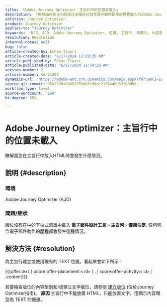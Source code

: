 ```yaml
---
title: 「Adobe Journey Optimizer：主旨行中的位置未載入」
description: 「瞭解如何修正刊登版位未隨任何包含電子郵件動作的歷程載入的Adobe Journey Optimizer問題。」
solution: Journey Optimizer
product: Journey Optimizer
applies-to: "Journey Optimizer"
keywords: 「KCS, AJO, Adobe Journey Optimizer, 位置, 主旨行, 未載入, 內容類型, html, 文字」
resolution: Resolution
internal-notes: null
bug: false
article-created-by: Eshaa Tiwari
article-created-date: "6/17/2024 11:29:35 AM"
article-published-by: Eshaa Tiwari
article-published-date: "6/17/2024 11:34:20 AM"
version-number: 2
article-number: KA-21208
dynamics-url: "https://adobe-ent.crm.dynamics.com/main.aspx?forceUCI=1&pagetype=entityrecord&etn=knowledgearticle&id=23a853d9-9c2c-ef11-840a-6045bd029b18"
source-git-commit: 05a2299a88402859b6fe00dc2181446b32f08d9b
workflow-type: tm+mt
source-wordcount: '160'
ht-degree: 55%

---
```


# Adobe Journey Optimizer：主旨行中的位置未載入


瞭解當您在主旨行中放入HTML時會發生什麼情況。

## 說明 {#description}


### <b>環境</b>

Adobe Journey Optimizer (AJO)

### <b>問題/症狀</b>

版位沒有在中的下拉式清單中載入<b> 電子郵件設計工具</b> `>`  <b> 主旨列 </b> `>`  <b>優惠決定</b>. 任何包含電子郵件動作的歷程都會發生這種情況。


## 解決方法 {#resolution}


為主旨行建立或使用現有的 TEXT 位置。看起來會如下所示：

{{{offer.text.`[` xcore:offer-placement:`<` id`>` `]` .`[` xcore:offer-activity:`<` id`>` `]` .content}}}

若要檢查版位的內容型別和/或建立文字版位，請參閱 [建立版位](https://experienceleague.adobe.com/docs/journey-optimizer/using/offer-decisioning/create-components/creating-placements.html) (位於Journey Optimizer指南)。
<b>原因</b>
主旨行中不能放置 HTML，只能放置文字。僅顯示內容類型為 TEXT 的優惠。
